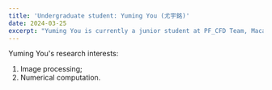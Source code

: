 ```yaml
---
title: 'Undergraduate student: Yuming You (尤宇銘)'
date: 2024-03-25
excerpt: "Yuming You is currently a junior student at PF_CFD Team, Macau University of Science and Technology. His research interest is image processing.<br/><img src='/images/youym.png' width='200px'>"
---
```


Yuming You's research interests:

1. Image processing;
2. Numerical computation.

